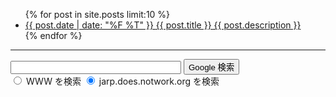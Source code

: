 <ul>
  {% for post in site.posts limit:10 %}
  <li>
    <a href="{{ post.url | relative_url }}">
      <span> {{ post.date | date: "%F %T" }} </span> {{ post.title }}
      {{ post.description }}
    </a>
  </li>
  {% endfor %}
</ul>

<hr>

<!-- SiteSearch Google -->
<form method=GET action="https://www.google.co.jp/search">
<p>
<input type=text name=q size=31 maxlength=255 value="">
<input type=hidden name=hl value="ja">
<input type=hidden name=ie value="UTF-8">
<input type=submit name=btnG value="Google 検索">
<input type=hidden name=domains value="jarp.does.notwork.org"><br>
<input type=radio name=sitesearch value=""> WWW を検索
<input type=radio name=sitesearch value="jarp.does.notwork.org" checked> jarp.does.notwork.org を検索 <br>
</form>
